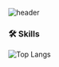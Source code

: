 ![header](https://capsule-render.vercel.app/api?type=Venom&text=MinGyeong👻&color=gradient&fontColor=black&fontSize=50)

<h3>🛠 Skills </h3>

![Top Langs](https://github-readme-stats.vercel.app/api/top-langs/?username=Kim-Mingyeong&layout=compact)

<!--
<div>
  <img src="https://img.shields.io/badge/JavaScript-F7DF1E?style=flat-square&logo=JavaScript&logoColor=white"/>
  <img src="https://img.shields.io/badge/HTML5-E34F26?style=flat-square&logo=HTML5&logoColor=white"/>
  <img src="https://img.shields.io/badge/CSS3-1572B6?style=flat-square&logo=CSS3&logoColor=white"/>
  <img src="https://img.shields.io/badge/React-61DAFB?style=flat-square&logo=React&logoColor=white"/>
</div>

![Anurag's GitHub stats](https://github-readme-stats.vercel.app/api?username=Kim-Mingyeong&show_icons=true&theme=vue)

**Kim-Mingyeong/Kim-Mingyeong** is a ✨ _special_ ✨ repository because its `README.md` (this file) appears on your GitHub profile.
Here are some ideas to get you started:
- 🔭 I’m currently working on ...
- 🌱 I’m currently learning ...
- 👯 I’m looking to collaborate on ...
- 🤔 I’m looking for help with ...
- 💬 Ask me about ...
- 📫 How to reach me: ...
- 😄 Pronouns: ...
- ⚡ Fun fact: ...
-->
